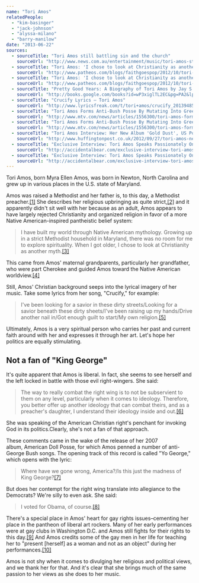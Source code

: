 ```yaml
---
name: "Tori Amos"
relatedPeople:
  - "kim-basinger"
  - "jack-johnson"
  - "alyssa-milano"
  - "barry-manilow"
date: "2013-06-22"
sources:
  - sourceTitle: "Tori Amos still battling sin and the church"
    sourceUrl: "http://www.news.com.au/entertainment/music/tori-amos-still-battling-sin-and-the-church/story-e6frfn09-1225790284054"
  - sourceTitle: "Tori Amos: 'I chose to look at Christianity as another myth.'"
    sourceUrl: "http://www.patheos.com/blogs/faithgoespop/2012/10/tori-amos-i-chose-to-look-at-christianity-as-another-myth/"
  - sourceTitle: "Tori Amos: 'I chose to look at Christianity as another myth.'"
    sourceUrl: "http://www.patheos.com/blogs/faithgoespop/2012/10/tori-amos-i-chose-to-look-at-christianity-as-another-myth/"
  - sourceTitle: "Pretty Good Years: A Biography of Tori Amos by Jay S. Jacobs"
    sourceUrl: "http://books.google.com/books?id=wP3xiglTL2EC&pg=PA2&lpg=PA2&dq=Tori+Amos+Calvin+Clinton+Copeland&source=bl&ots=d8GJlJzOnq&sig=MXxbcv0u3W7EOBncUGi0sMcxfX8&hl=en&sa=X&ei=i62IUfdVgoyKArnsgJgG&ved=0CFMQ6AEwBA#v=onepage&q=Tori%20Amos%20Calvin%20Clinton%20Copeland&f=false"
  - sourceTitle: "Crucify Lyrics – Tori Amos"
    sourceUrl: "http://www.lyricsfreak.com/t/tori+amos/crucify_20139485.html"
  - sourceTitle: "Tori Amos Forms Anti-Bush Posse By Mutating Into Greek Goddesses"
    sourceUrl: "http://www.mtv.com/news/articles/1556300/tori-amos-forms-anti-bush-posse.jhtml"
  - sourceTitle: "Tori Amos Forms Anti-Bush Posse By Mutating Into Greek Goddesses"
    sourceUrl: "http://www.mtv.com/news/articles/1556300/tori-amos-forms-anti-bush-posse.jhtml"
  - sourceTitle: "Tori Amos Interview: Her New Album 'Gold Dust', US Politics and the Dark Side of the Internet"
    sourceUrl: "http://www.huffingtonpost.co.uk/2012/09/27/tori-amos-new-album-gold-dust-interview_n_1919068.html"
  - sourceTitle: "Exclusive Interview: Tori Amos Speaks Passionately On Gay Fans, Bullying and Politics"
    sourceUrl: "http://accidentalbear.com/exclusive-interview-tori-amos-speaks-passionately-on-gay-fans-bullying-and-politics/"
  - sourceTitle: "Exclusive Interview: Tori Amos Speaks Passionately On Gay Fans, Bullying and Politics"
    sourceUrl: "http://accidentalbear.com/exclusive-interview-tori-amos-speaks-passionately-on-gay-fans-bullying-and-politics/"
---
```


Tori Amos, born Myra Ellen Amos, was born in Newton, North Carolina and grew up in various places in the U.S. state of Maryland.

Amos was raised a Methodist and her father is, to this day, a Methodist preacher.<a class="source-citation" href="http://www.news.com.au/entertainment/music/tori-amos-still-battling-sin-and-the-church/story-e6frfn09-1225790284054" title="Tori Amos still battling sin and the church">[1]</a> She describes her religious upbringing as quite strict,<a class="source-citation" href="http://www.patheos.com/blogs/faithgoespop/2012/10/tori-amos-i-chose-to-look-at-christianity-as-another-myth/" title="Tori Amos: &apos;I chose to look at Christianity as another myth.&apos;">[2]</a> and it apparently didn't sit well with her because as an adult, Amos appears to have largely rejected Christianity and organized religion in favor of a more Native American-inspired pantheistic belief system:

>I have built my world through Native American mythology. Growing up in a strict Methodist household in Maryland, there was no room for me to explore spirituality. When I got older, I chose to look at Christianity as another myth.<a class="source-citation" href="http://www.patheos.com/blogs/faithgoespop/2012/10/tori-amos-i-chose-to-look-at-christianity-as-another-myth/" title="Tori Amos: &apos;I chose to look at Christianity as another myth.&apos;">[3]</a>

This came from Amos' maternal grandparents, particularly her grandfather, who were part Cherokee and guided Amos toward the Native American worldview.<a class="source-citation" href="http://books.google.com/books?id=wP3xiglTL2EC&pg=PA2&lpg=PA2&dq=Tori+Amos+Calvin+Clinton+Copeland&source=bl&ots=d8GJlJzOnq&sig=MXxbcv0u3W7EOBncUGi0sMcxfX8&hl=en&sa=X&ei=i62IUfdVgoyKArnsgJgG&ved=0CFMQ6AEwBA#v=onepage&q=Tori%20Amos%20Calvin%20Clinton%20Copeland&f=false" title="Pretty Good Years: A Biography of Tori Amos by Jay S. Jacobs">[4]</a>

Still, Amos' Christian background seeps into the lyrical imagery of her music. Take some lyrics from her song, "Crucify," for example:

>I've been looking for a savior in these dirty streets/Looking for a savior beneath these dirty sheets/I've been raising up my hands/Drive another nail in/Got enough guilt to start/My own religion.<a class="source-citation" href="http://www.lyricsfreak.com/t/tori+amos/crucify_20139485.html" title="Crucify Lyrics – Tori Amos">[5]</a>

Ultimately, Amos is a very spiritual person who carries her past and current faith around with her and expresses it through her art. Let's hope her politics are equally stimulating.


## Not a fan of "King George"

It's quite apparent that Amos is liberal. In fact, she seems to see herself and the left locked in battle with those evil right-wingers. She said:

>The way to really combat the right wing is to not be subservient to them on any level, particularly when it comes to ideology. Therefore, you better offer up another ideology that can combat theirs, and as a preacher's daughter, I understand their ideology inside and out.<a class="source-citation" href="http://www.mtv.com/news/articles/1556300/tori-amos-forms-anti-bush-posse.jhtml" title="Tori Amos Forms Anti-Bush Posse By Mutating Into Greek Goddesses">[6]</a>

She was speaking of the American Christian right's penchant for invoking God in its politics.Clearly, she's not a fan of that approach.

These comments came in the wake of the release of her 2007 album, American Doll Posse, for which Amos penned a number of anti-George Bush songs. The opening track of this record is called "Yo George," which opens with the lyric:

>Where have we gone wrong, America?/Is this just the madness of King George?<a class="source-citation" href="http://www.mtv.com/news/articles/1556300/tori-amos-forms-anti-bush-posse.jhtml" title="Tori Amos Forms Anti-Bush Posse By Mutating Into Greek Goddesses">[7]</a>

But does her contempt for the right wing translate into allegiance to the Democrats? We're silly to even ask. She said:

>I voted for Obama, of course.<a class="source-citation" href="http://www.huffingtonpost.co.uk/2012/09/27/tori-amos-new-album-gold-dust-interview_n_1919068.html" title="Tori Amos Interview: Her New Album &apos;Gold Dust&apos;, US Politics and the Dark Side of the Internet">[8]</a>

There's a special place in Amos' heart for gay rights issues–cementing her place in the pantheon of liberal art rockers. Many of her early performances were at gay clubs in Washington D.C. and Amos still fights for their rights to this day.<a class="source-citation" href="http://accidentalbear.com/exclusive-interview-tori-amos-speaks-passionately-on-gay-fans-bullying-and-politics/" title="Exclusive Interview: Tori Amos Speaks Passionately On Gay Fans, Bullying and Politics">[9]</a> And Amos credits some of the gay men in her life for teaching her to "present [herself] as a woman and not as an object" during her performances.<a class="source-citation" href="http://accidentalbear.com/exclusive-interview-tori-amos-speaks-passionately-on-gay-fans-bullying-and-politics/" title="Exclusive Interview: Tori Amos Speaks Passionately On Gay Fans, Bullying and Politics">[10]</a>

Amos is not shy when it comes to divulging her religious and political views, and we thank her for that. And it's clear that she brings much of the same passion to her views as she does to her music.